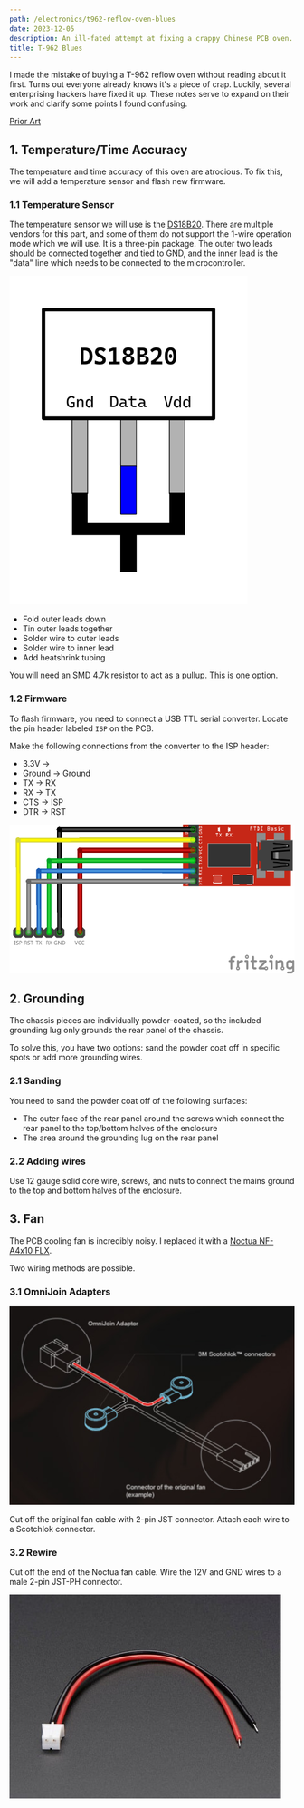 ```yaml
---
path: /electronics/t962-reflow-oven-blues
date: 2023-12-05
description: An ill-fated attempt at fixing a crappy Chinese PCB oven.
title: T-962 Blues
---
```


I made the mistake of buying a T-962 reflow oven without reading about it first. Turns out everyone already knows it's a piece of crap. Luckily, several enterprising hackers have fixed it up. These notes serve to expand on their work and clarify some points I found confusing.

[Prior Art](https://github.com/UnifiedEngineering/T-962-improvements)

## 1. Temperature/Time Accuracy

The temperature and time accuracy of this oven are atrocious. To fix this, we will add a temperature sensor and flash new firmware.

### 1.1 Temperature Sensor

The temperature sensor we will use is the [DS18B20](https://www.analog.com/media/en/technical-documentation/data-sheets/ds18b20.pdf). There are multiple vendors for this part, and some of them do not support the 1-wire operation mode which we will use. It is a three-pin package. The outer two leads should be connected together and tied to GND, and the inner lead is the "data" line which needs to be connected to the microcontroller.

![](../../images/electronics/t962-reflow-oven/temp-sensor-wiring.png)

- Fold outer leads down
- Tin outer leads together
- Solder wire to outer leads
- Solder wire to inner lead
- Add heatshrink tubing

You will need an SMD 4.7k resistor to act as a pullup. [This](https://www.mouser.com/ProductDetail/603-RT0402FRE074K7L) is one option.

### 1.2 Firmware

To flash firmware, you need to connect a USB TTL serial converter. Locate the pin header labeled `ISP` on the PCB.

Make the following connections from the converter to the ISP header:

- 3.3V ->
- Ground -> Ground
- TX -> RX
- RX -> TX
- CTS -> ISP
- DTR -> RST

![](../../images/electronics/t962-reflow-oven/ftdi-wiring.png)

## 2. Grounding

The chassis pieces are individually powder-coated, so the included grounding lug only grounds the rear panel of the chassis.

To solve this, you have two options: sand the powder coat off in specific spots or add more grounding wires.

### 2.1 Sanding

You need to sand the powder coat off of the following surfaces:

- The outer face of the rear panel around the screws which connect the rear panel to the top/bottom halves of the enclosure
- The area around the grounding lug on the rear panel

### 2.2 Adding wires

Use 12 gauge solid core wire, screws, and nuts to connect the mains ground to the top and bottom halves of the enclosure.

## 3. Fan

The PCB cooling fan is incredibly noisy. I replaced it with a [Noctua NF-A4x10 FLX](https://noctua.at/en/nf-a4x10-flx).

Two wiring methods are possible.

### 3.1 OmniJoin Adapters

![](../../images/electronics/t962-reflow-oven/omnijoin.png)

Cut off the original fan cable with 2-pin JST connector. Attach each wire to a Scotchlok connector.

### 3.2 Rewire

Cut off the end of the Noctua fan cable. Wire the 12V and GND wires to a male 2-pin JST-PH connector.

![](../../images/electronics/t962-reflow-oven/jst-pigtail.jpg)
